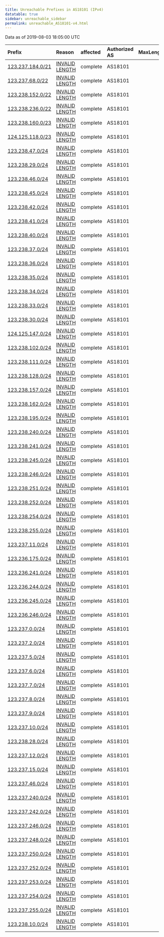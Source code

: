 ```yaml
---
title: Unreachable Prefixes in AS18101 (IPv4)
datatable: true
sidebar: unreachable_sidebar
permalink: unreachable_AS18101-v4.html
---
```


Data as of 2019-08-03 18:05:00 UTC


<div class="datatable-begin"></div>

| Prefix                                                     | Reason                                                                                                     | affected   | Authorized AS   |   MaxLength | Anchor                                       |   unreachable /24s |
|:-----------------------------------------------------------|:-----------------------------------------------------------------------------------------------------------|:-----------|:----------------|------------:|:---------------------------------------------|-------------------:|
| [123.237.184.0/21](https://stat.ripe.net/123.237.184.0/21) | [INVALID LENGTH](https://rpki-validator.ripe.net/announcement-preview?asn=AS18101&prefix=123.237.184.0/21) | complete   | AS18101         |          14 | [APNIC](unreachable_APNIC_RPKI_Root-v4.html) |                  8 |
| [123.237.68.0/22](https://stat.ripe.net/123.237.68.0/22)   | [INVALID LENGTH](https://rpki-validator.ripe.net/announcement-preview?asn=AS18101&prefix=123.237.68.0/22)  | complete   | AS18101         |          14 | [APNIC](unreachable_APNIC_RPKI_Root-v4.html) |                  4 |
| [123.238.152.0/22](https://stat.ripe.net/123.238.152.0/22) | [INVALID LENGTH](https://rpki-validator.ripe.net/announcement-preview?asn=AS18101&prefix=123.238.152.0/22) | complete   | AS18101         |          14 | [APNIC](unreachable_APNIC_RPKI_Root-v4.html) |                  4 |
| [123.238.236.0/22](https://stat.ripe.net/123.238.236.0/22) | [INVALID LENGTH](https://rpki-validator.ripe.net/announcement-preview?asn=AS18101&prefix=123.238.236.0/22) | complete   | AS18101         |          14 | [APNIC](unreachable_APNIC_RPKI_Root-v4.html) |                  4 |
| [123.238.160.0/23](https://stat.ripe.net/123.238.160.0/23) | [INVALID LENGTH](https://rpki-validator.ripe.net/announcement-preview?asn=AS18101&prefix=123.238.160.0/23) | complete   | AS18101         |          14 | [APNIC](unreachable_APNIC_RPKI_Root-v4.html) |                  2 |
| [124.125.118.0/23](https://stat.ripe.net/124.125.118.0/23) | [INVALID LENGTH](https://rpki-validator.ripe.net/announcement-preview?asn=AS18101&prefix=124.125.118.0/23) | complete   | AS18101         |          16 | [APNIC](unreachable_APNIC_RPKI_Root-v4.html) |                  2 |
| [123.238.47.0/24](https://stat.ripe.net/123.238.47.0/24)   | [INVALID LENGTH](https://rpki-validator.ripe.net/announcement-preview?asn=AS18101&prefix=123.238.47.0/24)  | complete   | AS18101         |          14 | [APNIC](unreachable_APNIC_RPKI_Root-v4.html) |                  1 |
| [123.238.29.0/24](https://stat.ripe.net/123.238.29.0/24)   | [INVALID LENGTH](https://rpki-validator.ripe.net/announcement-preview?asn=AS18101&prefix=123.238.29.0/24)  | complete   | AS18101         |          14 | [APNIC](unreachable_APNIC_RPKI_Root-v4.html) |                  1 |
| [123.238.46.0/24](https://stat.ripe.net/123.238.46.0/24)   | [INVALID LENGTH](https://rpki-validator.ripe.net/announcement-preview?asn=AS18101&prefix=123.238.46.0/24)  | complete   | AS18101         |          14 | [APNIC](unreachable_APNIC_RPKI_Root-v4.html) |                  1 |
| [123.238.45.0/24](https://stat.ripe.net/123.238.45.0/24)   | [INVALID LENGTH](https://rpki-validator.ripe.net/announcement-preview?asn=AS18101&prefix=123.238.45.0/24)  | complete   | AS18101         |          14 | [APNIC](unreachable_APNIC_RPKI_Root-v4.html) |                  1 |
| [123.238.42.0/24](https://stat.ripe.net/123.238.42.0/24)   | [INVALID LENGTH](https://rpki-validator.ripe.net/announcement-preview?asn=AS18101&prefix=123.238.42.0/24)  | complete   | AS18101         |          14 | [APNIC](unreachable_APNIC_RPKI_Root-v4.html) |                  1 |
| [123.238.41.0/24](https://stat.ripe.net/123.238.41.0/24)   | [INVALID LENGTH](https://rpki-validator.ripe.net/announcement-preview?asn=AS18101&prefix=123.238.41.0/24)  | complete   | AS18101         |          14 | [APNIC](unreachable_APNIC_RPKI_Root-v4.html) |                  1 |
| [123.238.40.0/24](https://stat.ripe.net/123.238.40.0/24)   | [INVALID LENGTH](https://rpki-validator.ripe.net/announcement-preview?asn=AS18101&prefix=123.238.40.0/24)  | complete   | AS18101         |          14 | [APNIC](unreachable_APNIC_RPKI_Root-v4.html) |                  1 |
| [123.238.37.0/24](https://stat.ripe.net/123.238.37.0/24)   | [INVALID LENGTH](https://rpki-validator.ripe.net/announcement-preview?asn=AS18101&prefix=123.238.37.0/24)  | complete   | AS18101         |          14 | [APNIC](unreachable_APNIC_RPKI_Root-v4.html) |                  1 |
| [123.238.36.0/24](https://stat.ripe.net/123.238.36.0/24)   | [INVALID LENGTH](https://rpki-validator.ripe.net/announcement-preview?asn=AS18101&prefix=123.238.36.0/24)  | complete   | AS18101         |          14 | [APNIC](unreachable_APNIC_RPKI_Root-v4.html) |                  1 |
| [123.238.35.0/24](https://stat.ripe.net/123.238.35.0/24)   | [INVALID LENGTH](https://rpki-validator.ripe.net/announcement-preview?asn=AS18101&prefix=123.238.35.0/24)  | complete   | AS18101         |          14 | [APNIC](unreachable_APNIC_RPKI_Root-v4.html) |                  1 |
| [123.238.34.0/24](https://stat.ripe.net/123.238.34.0/24)   | [INVALID LENGTH](https://rpki-validator.ripe.net/announcement-preview?asn=AS18101&prefix=123.238.34.0/24)  | complete   | AS18101         |          14 | [APNIC](unreachable_APNIC_RPKI_Root-v4.html) |                  1 |
| [123.238.33.0/24](https://stat.ripe.net/123.238.33.0/24)   | [INVALID LENGTH](https://rpki-validator.ripe.net/announcement-preview?asn=AS18101&prefix=123.238.33.0/24)  | complete   | AS18101         |          14 | [APNIC](unreachable_APNIC_RPKI_Root-v4.html) |                  1 |
| [123.238.30.0/24](https://stat.ripe.net/123.238.30.0/24)   | [INVALID LENGTH](https://rpki-validator.ripe.net/announcement-preview?asn=AS18101&prefix=123.238.30.0/24)  | complete   | AS18101         |          14 | [APNIC](unreachable_APNIC_RPKI_Root-v4.html) |                  1 |
| [124.125.147.0/24](https://stat.ripe.net/124.125.147.0/24) | [INVALID LENGTH](https://rpki-validator.ripe.net/announcement-preview?asn=AS18101&prefix=124.125.147.0/24) | complete   | AS18101         |          16 | [APNIC](unreachable_APNIC_RPKI_Root-v4.html) |                  1 |
| [123.238.102.0/24](https://stat.ripe.net/123.238.102.0/24) | [INVALID LENGTH](https://rpki-validator.ripe.net/announcement-preview?asn=AS18101&prefix=123.238.102.0/24) | complete   | AS18101         |          14 | [APNIC](unreachable_APNIC_RPKI_Root-v4.html) |                  1 |
| [123.238.111.0/24](https://stat.ripe.net/123.238.111.0/24) | [INVALID LENGTH](https://rpki-validator.ripe.net/announcement-preview?asn=AS18101&prefix=123.238.111.0/24) | complete   | AS18101         |          14 | [APNIC](unreachable_APNIC_RPKI_Root-v4.html) |                  1 |
| [123.238.128.0/24](https://stat.ripe.net/123.238.128.0/24) | [INVALID LENGTH](https://rpki-validator.ripe.net/announcement-preview?asn=AS18101&prefix=123.238.128.0/24) | complete   | AS18101         |          14 | [APNIC](unreachable_APNIC_RPKI_Root-v4.html) |                  1 |
| [123.238.157.0/24](https://stat.ripe.net/123.238.157.0/24) | [INVALID LENGTH](https://rpki-validator.ripe.net/announcement-preview?asn=AS18101&prefix=123.238.157.0/24) | complete   | AS18101         |          14 | [APNIC](unreachable_APNIC_RPKI_Root-v4.html) |                  1 |
| [123.238.162.0/24](https://stat.ripe.net/123.238.162.0/24) | [INVALID LENGTH](https://rpki-validator.ripe.net/announcement-preview?asn=AS18101&prefix=123.238.162.0/24) | complete   | AS18101         |          14 | [APNIC](unreachable_APNIC_RPKI_Root-v4.html) |                  1 |
| [123.238.195.0/24](https://stat.ripe.net/123.238.195.0/24) | [INVALID LENGTH](https://rpki-validator.ripe.net/announcement-preview?asn=AS18101&prefix=123.238.195.0/24) | complete   | AS18101         |          14 | [APNIC](unreachable_APNIC_RPKI_Root-v4.html) |                  1 |
| [123.238.240.0/24](https://stat.ripe.net/123.238.240.0/24) | [INVALID LENGTH](https://rpki-validator.ripe.net/announcement-preview?asn=AS18101&prefix=123.238.240.0/24) | complete   | AS18101         |          14 | [APNIC](unreachable_APNIC_RPKI_Root-v4.html) |                  1 |
| [123.238.241.0/24](https://stat.ripe.net/123.238.241.0/24) | [INVALID LENGTH](https://rpki-validator.ripe.net/announcement-preview?asn=AS18101&prefix=123.238.241.0/24) | complete   | AS18101         |          14 | [APNIC](unreachable_APNIC_RPKI_Root-v4.html) |                  1 |
| [123.238.245.0/24](https://stat.ripe.net/123.238.245.0/24) | [INVALID LENGTH](https://rpki-validator.ripe.net/announcement-preview?asn=AS18101&prefix=123.238.245.0/24) | complete   | AS18101         |          14 | [APNIC](unreachable_APNIC_RPKI_Root-v4.html) |                  1 |
| [123.238.246.0/24](https://stat.ripe.net/123.238.246.0/24) | [INVALID LENGTH](https://rpki-validator.ripe.net/announcement-preview?asn=AS18101&prefix=123.238.246.0/24) | complete   | AS18101         |          14 | [APNIC](unreachable_APNIC_RPKI_Root-v4.html) |                  1 |
| [123.238.251.0/24](https://stat.ripe.net/123.238.251.0/24) | [INVALID LENGTH](https://rpki-validator.ripe.net/announcement-preview?asn=AS18101&prefix=123.238.251.0/24) | complete   | AS18101         |          14 | [APNIC](unreachable_APNIC_RPKI_Root-v4.html) |                  1 |
| [123.238.252.0/24](https://stat.ripe.net/123.238.252.0/24) | [INVALID LENGTH](https://rpki-validator.ripe.net/announcement-preview?asn=AS18101&prefix=123.238.252.0/24) | complete   | AS18101         |          14 | [APNIC](unreachable_APNIC_RPKI_Root-v4.html) |                  1 |
| [123.238.254.0/24](https://stat.ripe.net/123.238.254.0/24) | [INVALID LENGTH](https://rpki-validator.ripe.net/announcement-preview?asn=AS18101&prefix=123.238.254.0/24) | complete   | AS18101         |          14 | [APNIC](unreachable_APNIC_RPKI_Root-v4.html) |                  1 |
| [123.238.255.0/24](https://stat.ripe.net/123.238.255.0/24) | [INVALID LENGTH](https://rpki-validator.ripe.net/announcement-preview?asn=AS18101&prefix=123.238.255.0/24) | complete   | AS18101         |          14 | [APNIC](unreachable_APNIC_RPKI_Root-v4.html) |                  1 |
| [123.237.11.0/24](https://stat.ripe.net/123.237.11.0/24)   | [INVALID LENGTH](https://rpki-validator.ripe.net/announcement-preview?asn=AS18101&prefix=123.237.11.0/24)  | complete   | AS18101         |          14 | [APNIC](unreachable_APNIC_RPKI_Root-v4.html) |                  1 |
| [123.236.175.0/24](https://stat.ripe.net/123.236.175.0/24) | [INVALID LENGTH](https://rpki-validator.ripe.net/announcement-preview?asn=AS18101&prefix=123.236.175.0/24) | complete   | AS18101         |          14 | [APNIC](unreachable_APNIC_RPKI_Root-v4.html) |                  1 |
| [123.236.241.0/24](https://stat.ripe.net/123.236.241.0/24) | [INVALID LENGTH](https://rpki-validator.ripe.net/announcement-preview?asn=AS18101&prefix=123.236.241.0/24) | complete   | AS18101         |          14 | [APNIC](unreachable_APNIC_RPKI_Root-v4.html) |                  1 |
| [123.236.244.0/24](https://stat.ripe.net/123.236.244.0/24) | [INVALID LENGTH](https://rpki-validator.ripe.net/announcement-preview?asn=AS18101&prefix=123.236.244.0/24) | complete   | AS18101         |          14 | [APNIC](unreachable_APNIC_RPKI_Root-v4.html) |                  1 |
| [123.236.245.0/24](https://stat.ripe.net/123.236.245.0/24) | [INVALID LENGTH](https://rpki-validator.ripe.net/announcement-preview?asn=AS18101&prefix=123.236.245.0/24) | complete   | AS18101         |          14 | [APNIC](unreachable_APNIC_RPKI_Root-v4.html) |                  1 |
| [123.236.246.0/24](https://stat.ripe.net/123.236.246.0/24) | [INVALID LENGTH](https://rpki-validator.ripe.net/announcement-preview?asn=AS18101&prefix=123.236.246.0/24) | complete   | AS18101         |          14 | [APNIC](unreachable_APNIC_RPKI_Root-v4.html) |                  1 |
| [123.237.0.0/24](https://stat.ripe.net/123.237.0.0/24)     | [INVALID LENGTH](https://rpki-validator.ripe.net/announcement-preview?asn=AS18101&prefix=123.237.0.0/24)   | complete   | AS18101         |          14 | [APNIC](unreachable_APNIC_RPKI_Root-v4.html) |                  1 |
| [123.237.2.0/24](https://stat.ripe.net/123.237.2.0/24)     | [INVALID LENGTH](https://rpki-validator.ripe.net/announcement-preview?asn=AS18101&prefix=123.237.2.0/24)   | complete   | AS18101         |          14 | [APNIC](unreachable_APNIC_RPKI_Root-v4.html) |                  1 |
| [123.237.5.0/24](https://stat.ripe.net/123.237.5.0/24)     | [INVALID LENGTH](https://rpki-validator.ripe.net/announcement-preview?asn=AS18101&prefix=123.237.5.0/24)   | complete   | AS18101         |          14 | [APNIC](unreachable_APNIC_RPKI_Root-v4.html) |                  1 |
| [123.237.6.0/24](https://stat.ripe.net/123.237.6.0/24)     | [INVALID LENGTH](https://rpki-validator.ripe.net/announcement-preview?asn=AS18101&prefix=123.237.6.0/24)   | complete   | AS18101         |          14 | [APNIC](unreachable_APNIC_RPKI_Root-v4.html) |                  1 |
| [123.237.7.0/24](https://stat.ripe.net/123.237.7.0/24)     | [INVALID LENGTH](https://rpki-validator.ripe.net/announcement-preview?asn=AS18101&prefix=123.237.7.0/24)   | complete   | AS18101         |          14 | [APNIC](unreachable_APNIC_RPKI_Root-v4.html) |                  1 |
| [123.237.8.0/24](https://stat.ripe.net/123.237.8.0/24)     | [INVALID LENGTH](https://rpki-validator.ripe.net/announcement-preview?asn=AS18101&prefix=123.237.8.0/24)   | complete   | AS18101         |          14 | [APNIC](unreachable_APNIC_RPKI_Root-v4.html) |                  1 |
| [123.237.9.0/24](https://stat.ripe.net/123.237.9.0/24)     | [INVALID LENGTH](https://rpki-validator.ripe.net/announcement-preview?asn=AS18101&prefix=123.237.9.0/24)   | complete   | AS18101         |          14 | [APNIC](unreachable_APNIC_RPKI_Root-v4.html) |                  1 |
| [123.237.10.0/24](https://stat.ripe.net/123.237.10.0/24)   | [INVALID LENGTH](https://rpki-validator.ripe.net/announcement-preview?asn=AS18101&prefix=123.237.10.0/24)  | complete   | AS18101         |          14 | [APNIC](unreachable_APNIC_RPKI_Root-v4.html) |                  1 |
| [123.238.28.0/24](https://stat.ripe.net/123.238.28.0/24)   | [INVALID LENGTH](https://rpki-validator.ripe.net/announcement-preview?asn=AS18101&prefix=123.238.28.0/24)  | complete   | AS18101         |          14 | [APNIC](unreachable_APNIC_RPKI_Root-v4.html) |                  1 |
| [123.237.12.0/24](https://stat.ripe.net/123.237.12.0/24)   | [INVALID LENGTH](https://rpki-validator.ripe.net/announcement-preview?asn=AS18101&prefix=123.237.12.0/24)  | complete   | AS18101         |          14 | [APNIC](unreachable_APNIC_RPKI_Root-v4.html) |                  1 |
| [123.237.15.0/24](https://stat.ripe.net/123.237.15.0/24)   | [INVALID LENGTH](https://rpki-validator.ripe.net/announcement-preview?asn=AS18101&prefix=123.237.15.0/24)  | complete   | AS18101         |          14 | [APNIC](unreachable_APNIC_RPKI_Root-v4.html) |                  1 |
| [123.237.46.0/24](https://stat.ripe.net/123.237.46.0/24)   | [INVALID LENGTH](https://rpki-validator.ripe.net/announcement-preview?asn=AS18101&prefix=123.237.46.0/24)  | complete   | AS18101         |          14 | [APNIC](unreachable_APNIC_RPKI_Root-v4.html) |                  1 |
| [123.237.240.0/24](https://stat.ripe.net/123.237.240.0/24) | [INVALID LENGTH](https://rpki-validator.ripe.net/announcement-preview?asn=AS18101&prefix=123.237.240.0/24) | complete   | AS18101         |          14 | [APNIC](unreachable_APNIC_RPKI_Root-v4.html) |                  1 |
| [123.237.242.0/24](https://stat.ripe.net/123.237.242.0/24) | [INVALID LENGTH](https://rpki-validator.ripe.net/announcement-preview?asn=AS18101&prefix=123.237.242.0/24) | complete   | AS18101         |          14 | [APNIC](unreachable_APNIC_RPKI_Root-v4.html) |                  1 |
| [123.237.246.0/24](https://stat.ripe.net/123.237.246.0/24) | [INVALID LENGTH](https://rpki-validator.ripe.net/announcement-preview?asn=AS18101&prefix=123.237.246.0/24) | complete   | AS18101         |          14 | [APNIC](unreachable_APNIC_RPKI_Root-v4.html) |                  1 |
| [123.237.248.0/24](https://stat.ripe.net/123.237.248.0/24) | [INVALID LENGTH](https://rpki-validator.ripe.net/announcement-preview?asn=AS18101&prefix=123.237.248.0/24) | complete   | AS18101         |          14 | [APNIC](unreachable_APNIC_RPKI_Root-v4.html) |                  1 |
| [123.237.250.0/24](https://stat.ripe.net/123.237.250.0/24) | [INVALID LENGTH](https://rpki-validator.ripe.net/announcement-preview?asn=AS18101&prefix=123.237.250.0/24) | complete   | AS18101         |          14 | [APNIC](unreachable_APNIC_RPKI_Root-v4.html) |                  1 |
| [123.237.252.0/24](https://stat.ripe.net/123.237.252.0/24) | [INVALID LENGTH](https://rpki-validator.ripe.net/announcement-preview?asn=AS18101&prefix=123.237.252.0/24) | complete   | AS18101         |          14 | [APNIC](unreachable_APNIC_RPKI_Root-v4.html) |                  1 |
| [123.237.253.0/24](https://stat.ripe.net/123.237.253.0/24) | [INVALID LENGTH](https://rpki-validator.ripe.net/announcement-preview?asn=AS18101&prefix=123.237.253.0/24) | complete   | AS18101         |          14 | [APNIC](unreachable_APNIC_RPKI_Root-v4.html) |                  1 |
| [123.237.254.0/24](https://stat.ripe.net/123.237.254.0/24) | [INVALID LENGTH](https://rpki-validator.ripe.net/announcement-preview?asn=AS18101&prefix=123.237.254.0/24) | complete   | AS18101         |          14 | [APNIC](unreachable_APNIC_RPKI_Root-v4.html) |                  1 |
| [123.237.255.0/24](https://stat.ripe.net/123.237.255.0/24) | [INVALID LENGTH](https://rpki-validator.ripe.net/announcement-preview?asn=AS18101&prefix=123.237.255.0/24) | complete   | AS18101         |          14 | [APNIC](unreachable_APNIC_RPKI_Root-v4.html) |                  1 |
| [123.238.10.0/24](https://stat.ripe.net/123.238.10.0/24)   | [INVALID LENGTH](https://rpki-validator.ripe.net/announcement-preview?asn=AS18101&prefix=123.238.10.0/24)  | complete   | AS18101         |          14 | [APNIC](unreachable_APNIC_RPKI_Root-v4.html) |                  1 |

<div class="datatable-end"></div>